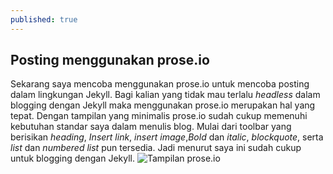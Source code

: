 ```yaml
---
published: true
---
```

## Posting menggunakan prose.io

Sekarang saya mencoba menggunakan prose.io untuk mencoba posting dalam lingkungan Jekyll. Bagi kalian yang tidak mau terlalu _headless_ dalam blogging dengan Jekyll maka menggunakan prose.io merupakan hal yang tepat. Dengan tampilan yang minimalis prose.io sudah cukup memenuhi kebutuhan standar saya dalam menulis blog. Mulai dari toolbar yang berisikan _heading_, _Insert link_, _insert image_,_Bold_ dan _italic_, _blockquote_, serta _list_ dan _numbered list_ pun tersedia. Jadi menurut saya ini sudah cukup untuk blogging dengan Jekyll.
![Tampilan prose.io]({{site.baseurl}}/_posts/prose.io.png)
